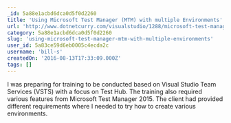 ```yaml
---
_id: 5a88e1acbd6dca0d5f0d2260
title: 'Using Microsoft Test Manager (MTM) with multiple Environments'
url: 'http://www.dotnetcurry.com/visualstudio/1288/microsoft-test-manager-mtm-multiple-environment'
category: 5a88e1acbd6dca0d5f0d2260
slug: 'using-microsoft-test-manager-mtm-with-multiple-environments'
user_id: 5a83ce59d6eb0005c4ecda2c
username: 'bill-s'
createdOn: '2016-08-13T17:33:09.000Z'
tags: []
---
```


I was preparing for training to be conducted based on Visual Studio Team Services (VSTS) with a focus on Test Hub. The training also required various features from Microsoft Test Manager 2015. The client had provided different requirements where I needed to try how to create various environments.
